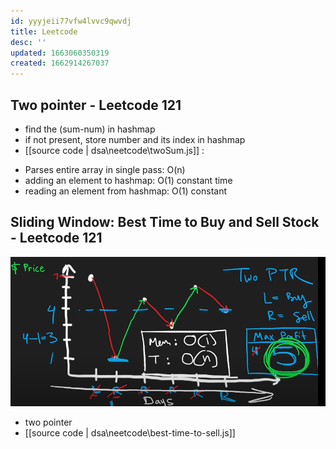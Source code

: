 ```yaml
---
id: yyyjeii77vfw4lvvc9qwvdj
title: Leetcode
desc: ''
updated: 1663060350319
created: 1662914267037
---
```


## Two pointer - Leetcode 121

- find the (sum-num) in hashmap
- if not present, store number and its index in hashmap
- [[source code | dsa\neetcode\twoSum.js]] : 
* Parses entire array in single pass: O(n)
* adding an element to hashmap: O(1) constant time
* reading an element from hashmap: O(1) constant
    
## Sliding Window: Best Time to Buy and Sell Stock - Leetcode 121

![](/assets/images/2022-09-11-22-17-37.png)
- two pointer
- [[source code | dsa\neetcode\best-time-to-sell.js]]